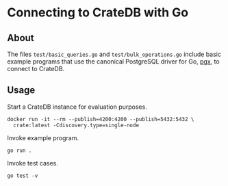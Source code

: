 # Connecting to CrateDB with Go

## About

The files `test/basic_queries.go` and `test/bulk_operations.go` include
basic example programs that use the canonical PostgreSQL driver for Go,
[pgx], to connect to CrateDB.

## Usage

Start a CrateDB instance for evaluation purposes.
```shell
docker run -it --rm --publish=4200:4200 --publish=5432:5432 \
  crate:latest -Cdiscovery.type=single-node
```

Invoke example program.
```shell
go run .
```

Invoke test cases.
```shell
go test -v
```


[pgx]: https://github.com/jackc/pgx
